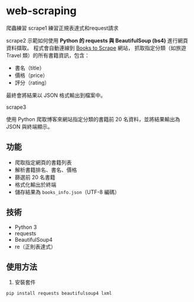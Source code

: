 # web-scraping
爬蟲練習
scrape1 練習正規表達式和request請求

scrape2 示範如何使用 **Python 的 requests 與 BeautifulSoup (bs4)** 進行網頁資料擷取。
程式會自動連線到 [Books to Scrape](http://books.toscrape.com) 網站，
抓取指定分類（如旅遊 Travel 類）的所有書籍資訊，包含：
- 書名（title）
- 價格（price）
- 評分（rating）

最終會將結果以 JSON 格式輸出到檔案中。

scrape3

使用 Python 爬取博客來網站指定分類的書籍前 20 名資料，並將結果輸出為 JSON 與終端顯示。

## 功能

- 爬取指定網頁的書籍列表
- 解析書籍排名、書名、價格
- 篩選前 20 名書籍
- 格式化輸出於終端
- 儲存結果為 `books_info.json`（UTF-8 編碼）

## 技術

- Python 3
- requests
- BeautifulSoup4
- re（正則表達式）

## 使用方法

1. 安裝套件

```bash
pip install requests beautifulsoup4 lxml





